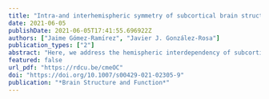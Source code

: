 ```yaml
---
title: "Intra-and interhemispheric symmetry of subcortical brain structures: a volumetric analysis in the aging human brain"
date: 2021-06-05
publishDate: 2021-06-05T17:41:55.696922Z
authors: ["Jaime Gómez-Ramı́rez", "Javier J. González-Rosa"]
publication_types: ["2"]
abstract: "Here, we address the hemispheric interdependency of subcortical structures in the aging human brain. In particular, we investigated whether subcortical volume variations can be explained by the adjacency of structures in the same hemisphere or are due to the interhemispheric development of mirror subcortical structures in the brain. Seven subcortical structures in each hemisphere were automatically segmented in a large sample of 3312 magnetic resonance imaging (MRI) studies of elderly individuals in their 70s and 80s. We performed Eigenvalue analysis, and found that anatomic volumes in the limbic system and basal ganglia show similar statistical dependency whether considered in the same hemisphere (intrahemispherically) or different hemispheres (interhemispherically). Our results indicate that anatomic bilaterality of subcortical volumes is preserved in the aging human brain, supporting the hypothesis that coupling between non-adjacent subcortical structures might act as a mechanism to compensate for the deleterious effects of aging."
featured: false
url_pdf: "https://rdcu.be/cmeOC"
doi: "https://doi.org/10.1007/s00429-021-02305-9"
publication: "*Brain Structure and Function*"
---
```

